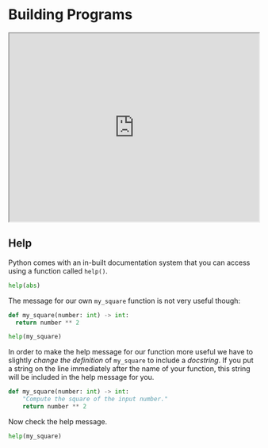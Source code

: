 # Building Programs

<iframe style="width: 100%; height:380px; position:sticky; top:30px" src="https://vibbits.github.io/gentle-hands-on-python/"></iframe>


## Help

Python comes with an in-built documentation system that you can access using a function called `help()`.

```python
help(abs)
```

The message for our own `my_square` function is not very useful though:

```python
def my_square(number: int) -> int:
  return number ** 2

help(my_square)
```

In order to make the help message for our function more useful we have to slightly
_change the definition_ of `my_square` to include a _docstring_. If you put a string on the
line immediately after the name of your function, this string will be included in the help
message for you.

```python
def my_square(number: int) -> int:
    "Compute the square of the input number."
    return number ** 2
```

Now check the help message.

```python
help(my_square)
```
